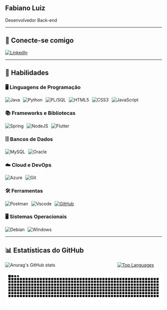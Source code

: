 ## Fabiano Luiz  
Desenvolvedor Back-end  

---

## 📌 Conecte-se comigo  
[![LinkedIn](https://img.shields.io/badge/LinkedIn-0077B5?style=for-the-badge&logo=linkedin&logoColor=white)](https://www.linkedin.com/in/fabiano-luiz-a336161b4/)  

---

## 🚀 Habilidades  

### 🖥️ Linguagens de Programação  

<div style="display: flex; flex-wrap: wrap; gap: 10px;">
    <img src="https://img.shields.io/badge/java-%23ED8B00.svg?style=for-the-badge&logo=openjdk&logoColor=white" alt="Java">
    <img src="https://img.shields.io/badge/python-3670A0?style=for-the-badge&logo=python&logoColor=ffdd54" alt="Python">
    <img src="https://img.shields.io/badge/PL%2FSQL-FFFFFF?style=for-the-badge&logo=oracle&logoColor=FF0000&labelColor=FFFFFF&color=FF0000" alt="PL/SQL">
    <img src="https://img.shields.io/badge/HTML5-E34F26?style=for-the-badge&logo=html5&logoColor=white" alt="HTML5">
    <img src="https://img.shields.io/badge/CSS3-1572B6?style=for-the-badge&logo=css3&logoColor=white" alt="CSS3">
    <img src="https://img.shields.io/badge/JavaScript-F7DF1E?style=for-the-badge&logo=javascript&logoColor=black" alt="JavaScript">
</div>


### 📚 Frameworks e Bibliotecas  
<div style="display: flex; flex-wrap: wrap; gap: 10px;">
    <img src="https://img.shields.io/badge/spring-%236DB33F.svg?style=for-the-badge&logo=spring&logoColor=white" alt="Spring">
    <img src="https://img.shields.io/badge/node.js-6DA55F?style=for-the-badge&logo=node.js&logoColor=white" alt="NodeJS">
    <img src="https://img.shields.io/badge/Flutter-02569B?style=for-the-badge&logo=flutter&logoColor=white" alt="Flutter">
</div>

### 🗄️ Bancos de Dados  
<div style="display: flex; flex-wrap: wrap; gap: 10px;">
    <img src="https://img.shields.io/badge/MySQL-00000F?style=for-the-badge&logo=mysql&logoColor=white" alt="MySQL">
    <img src="https://img.shields.io/badge/Oracle-F80000?style=for-the-badge&logo=oracle&logoColor=white" alt="Oracle">
</div>

### ☁️ Cloud e DevOps  
<div style="display: flex; flex-wrap: wrap; gap: 10px;">
    <img src="https://img.shields.io/badge/Azure-blue?style=for-the-badge&logo=microsoft%20azure&logoColor=white" alt="Azure">
    <img src="https://img.shields.io/badge/GIT-E44C30?style=for-the-badge&logo=git&logoColor=white" alt="Git">
</div>

### 🛠️ Ferramentas  
<div style="display: flex; flex-wrap: wrap; gap: 10px;">
    <img src="https://img.shields.io/badge/Postman-FF6C37.svg?style=for-the-badge&logo=Postman&logoColor=white" alt="Postman">
    <img src="https://img.shields.io/badge/Vscode-007ACC?style=for-the-badge&logo=visual-studio-code&logoColor=white" alt="Vscode">
    <a href="https://docs.github.com/">
        <img src="https://img.shields.io/badge/GitHub-000?style=for-the-badge&logo=github&logoColor=30A3DC" alt="GitHub">
    </a>
</div>

### 🖥️ Sistemas Operacionais  
<div style="display: flex; flex-wrap: wrap; gap: 10px;">
    <img src="https://img.shields.io/badge/Debian-D70A53?style=for-the-badge&logo=debian&logoColor=white" alt="Debian">
    <img src="https://img.shields.io/badge/Windows-000?style=for-the-badge&logo=windows&logoColor=2CA5E0" alt="Windows">
</div>


---

## 📊 Estatísticas do GitHub  
<div style="display: flex; flex-wrap: wrap; gap: 200px;">
    <img src="https://github-readme-stats.vercel.app/api?username=FabianoLuiz3103&show_icons=true&include_all_commits=true&theme=blue-green" alt="Anurag's GitHub stats">
    <a href="https://github.com/FabianoLuiz3103/github-readme-stats">
        <img src="https://github-readme-stats.vercel.app/api/top-langs/?username=FabianoLuiz3103&layout=pie" alt="Top Languages">
    </a>
</div>




![Snake animation](https://github.com/FabianoLuiz3103/FabianoLuiz3103/blob/output/github-contribution-grid-snake.svg)
